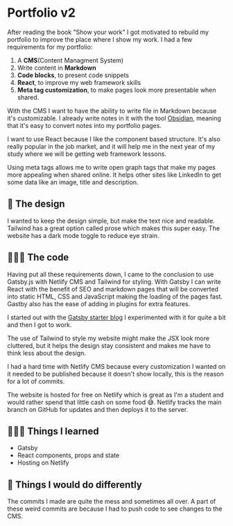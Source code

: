 # Portfolio v2

After reading the book "Show your work" I got motivated to rebuild my portfolio to improve the place where I show my work. I had a few requirements for my portfolio:
1. A **CMS**(Content Managment System)
2. Write content in **Markdown**
3. **Code blocks**, to present code snippets
4. **React**, to improve my web framework skills
5. **Meta tag customization**, to make pages look more presentable when shared.

With the CMS I want to have the ability to write file in Markdown because it's customizable. I already write notes in it with the tool [Obsidian](https://obsidian.md), meaning that it's easy to convert notes into my portfolio pages.

I want to use React because I like the component based structure. It's also really popular in the job market, and it will help me in the next year of my study where we will be getting web framework lessons.

Using meta tags allows me to write open graph tags that make my pages more appealing when shared online. It helps other sites like LinkedIn to get some data like an image, title and description.

## 🎨 The design
I wanted to keep the design simple, but make the text nice and readable. Tailwind has a great option called prose which makes this super easy. The website has a dark mode toggle to reduce eye strain.

## 🧑🏻‍💻 The code
Having put all these requirements down, I came to the conclusion to use Gatsby.js with Netlify CMS and Tailwind for styling. With Gatsby I can write React with the benefit of SEO and markdown pages that will be converted into static HTML, CSS and JavaScript making the loading of the pages fast. Gastby also has the ease of adding in plugins for extra features.

I started out with the [Gatsby starter blog](https://www.gatsbyjs.com/starters/gatsbyjs/gatsby-starter-blog) I experimented with it for quite a bit and then I got to work.

The use of Tailwind to style my website might make the JSX look more cluttered, but it helps the design stay consistent and makes me have to think less about the design.

I had a hard time with Netlify CMS because every customization I wanted on it needed to be published because it doesn't show locally, this is the reason for a lot of commits.

The website is hosted for free on Netlify which is great as I'm a student and would rather spend that little cash on some food 😅. Netlify tracks the main branch on GitHub for updates and then deploys it to the server.

## 🧑🏻‍🏫 Things I learned
- Gatsby
- React components, props and state
- Hosting on Netlify

## 📌 Things I would do differently
The commits I made are quite the mess and sometimes all over. A part of these weird commits are because I had to push code to see changes to the CMS.
